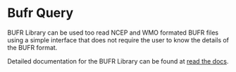 # Bufr Query

BUFR Library can be used too read NCEP and WMO formated BUFR files using a simple interface that
does not require the user to know the details of the BUFR format.

Detailed documentation for the BUFR Library can be found at [read the docs](https://bufr-query.readthedocs.io/en/latest/index.html).
